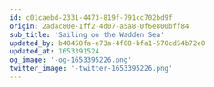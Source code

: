 ```yaml
---
id: c01caebd-2331-4473-819f-791cc702bd9f
origin: 2adac80e-1ff2-4d07-a5a8-0f6e800bff84
sub_title: 'Sailing on the Wadden Sea'
updated_by: b40458fa-e73a-4f88-bfa1-570cd54b72e0
updated_at: 1653391524
og_image: '-og-1653395226.png'
twitter_image: '-twitter-1653395226.png'
---
```

